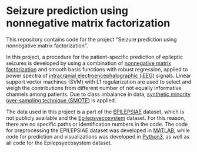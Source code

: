 # Seizure prediction using nonnegative matrix factorization

This repository contains code for the project "Seizure prediction using nonnegative matrix factorization". 

In this project, a procedure for the patient-specific prediction of epileptic seizures is developed by using a combination of [nonnegative matrix factorization][1] and smooth basis functions with robust regression, applied to power spectra of [intracranial electroencephalographic (iEEG)][2] signals. Linear support vector machines (SVM) with L1 regularization are used to select and weigh the contributions from different number of not equally informative channels among patients. Due to class imbalance in data, [synthetic minority over-sampling technique (SMOTE)][3] is applied. 

The data used in this project is a part of the [EPILEPSIAE][4] dataset, which is not publicly available and the [Epilepsyecosystem][5] dataset. For this reason, there are no specific paths or identification numbers in the code. The code for preprocessing the EPILEPSIAE dataset was developed in [MATLAB][6], while code for prediction and visualizations was developed in [Python3][7], as well as all code for the Epilepsyecosystem dataset. 

[1]: https://en.wikipedia.org/wiki/Non-negative_matrix_factorization
[2]: https://en.wikipedia.org/wiki/Electrocorticography
[3]: https://imbalanced-learn.readthedocs.io/en/stable/generated/imblearn.over_sampling.SMOTE.html
[4]: http://www.epilepsiae.eu/project_outputs/european_database_on_epilepsy
[5]: https://www.epilepsyecosystem.org/
[6]: https://ch.mathworks.com/de/products/matlab.html
[7]: https://www.python.org/
